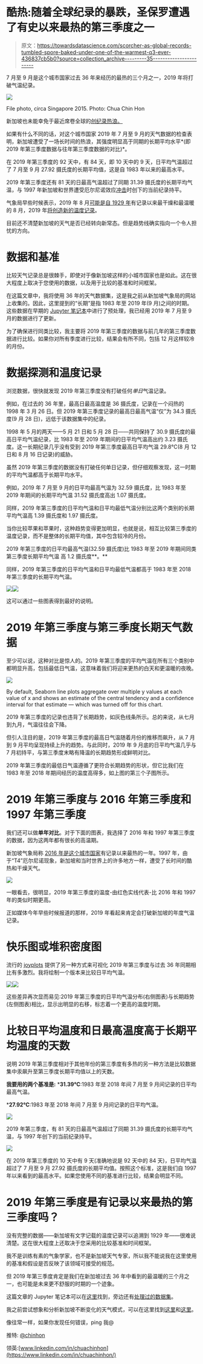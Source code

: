 # 酷热:随着全球纪录的暴跌，圣保罗遭遇了有史以来最热的第三季度之一

> 原文：<https://towardsdatascience.com/scorcher-as-global-records-tumbled-spore-baked-under-one-of-the-warmest-q3-ever-436837cb5b0?source=collection_archive---------35----------------------->

7 月至 9 月是这个城市国家过去 36 年来经历的最热的三个月之一，2019 年将打破气温纪录。

![](img/d1aa89f7eafeec0c48dfab7fb6364a86.png)

File photo, circa Singapore 2015\. Photo: Chua Chin Hon

新加坡也未能幸免于最近席卷全球的[创纪录热浪。](https://www.bbc.com/news/science-environment-49753680)

如果有什么不同的话，对这个城市国家 2019 年 7 月至 9 月的天气数据的检查表明，新加坡遭受了一场长时间的热浪，其强度明显高于同期的长期平均水平*(即 2019 年第三季度数据与往年第三季度数据的对比)*。

在 2019 年第三季度的 92 天中，有 84 天，即 10 天中的 9 天，日平均气温超过了 7 月至 9 月 27.92 摄氏度的长期平均值，这是自 1983 年以来的最高水平。

2019 年第三季度还有 81 天的日最高气温超过了同期 31.39 摄氏度的长期平均气温，与 1997 年新加坡和世界遭受厄尔尼诺效应[冲击](https://sg.news.yahoo.com/el-nino-and-its-effects-on-the-world-061623781.html)时创下的当前纪录持平。

气象局早些时候表示，2019 年 8 月[可能是自 1929 年](https://www.channelnewsasia.com/news/singapore/august-2019-singapore-weather-driest-warmest-met-service-11858082)有记录以来最干燥和最温暖的 8 月，2019 年[将创造新的温度记录](https://www.straitstimes.com/singapore/environment/2019-poised-to-be-really-hot-year)。

目前还不清楚新加坡的天气是否已经转向新常态。但是趋势线确实指向一个令人担忧的方向。

# 数据和基准

比较天气记录总是很棘手，即使对于像新加坡这样的小城市国家也是如此。这在很大程度上取决于您使用的数据，以及用于比较的基准和时间框架。

在这篇文章中，我将使用 36 年的天气数据集，这是我之前从新加坡气象局的网站上收集的。因此，这里提到的“长期”是指 1983 年至 2019 年(9 月)之间的时期。这些数据在早期的 [Jupyter 笔记本](https://github.com/chuachinhon/weather_singapore_cch/blob/master/notebooks/1.0_data_cleaning_cch.ipynb)中进行了预处理，我已经用 2019 年 7 月至 9 月的数据进行了更新。

为了确保进行同类比较，我主要将 2019 年第三季度的数据与前几年的第三季度数据进行比较。如果你对所有季度进行比较，结果会有所不同，包括 12 月这样较冷的月份。

# **数据探测和温度记录**

浏览数据，很快就发现 2019 年第三季度没有打破任何*单日*气温记录。

例如，在过去的 36 年里，最高日最高温度是 36 摄氏度，记录在一个闷热的 1998 年 3 月 26 日。但 2019 年第三季度记录的最高日最高气温“仅”为 34.3 摄氏度(9 月 28 日)，远低于该数据集中的纪录。

1998 年 5 月的两天——5 月 21 日和 5 月 28 日——共同保持了 30.9 摄氏度的最高日平均气温纪录，比 1983 年至 2019 年期间的日平均气温高出约 3.23 摄氏度。这一长期纪录几乎没有受到 2019 年第三季度最高日平均气温 29.8℃(8 月 12 日和 8 月 16 日记录)的威胁。

虽然 2019 年第三季度的数据没有打破任何单日记录，但仔细观察发现，这一时期的平均气温都高于长期平均水平。

例如，2019 年 7 月至 9 月的日平均最高气温为 32.59 摄氏度，比 1983 年至 2019 年期间的长期平均气温 31.52 摄氏度高出 1.07 摄氏度。

同样，2019 年第三季度的日平均气温和日平均最低气温分别比这两个类别的长期平均气温高 1.39 摄氏度和 1.97 摄氏度。

当你比较苹果和苹果时，这种趋势变得更加明显，也就是说，相互比较第三季度的温度记录，而不是整体的长期平均值，其中包含较冷的月份。

2019 年第三季度的日平均最高气温(32.59 摄氏度)比 1983 年至 2019 年期间同类第三季度长期平均气温 高 1.2 摄氏度**。**

同样，2019 年第三季度的日平均气温和日平均最低气温都高于 1983 年至 2018 年第三季度的长期平均气温。

![](img/b9742d5999f9f4623ebbe58bebd370b7.png)![](img/c5e0371a2aded8422f8f681cc362d605.png)

这可以通过一些图表得到最好的说明。

# 2019 年第三季度与第三季度长期天气数据

至少可以说，这种对比是惊人的。2019 年第三季度的平均气温在所有三个类别中都明显升高，包括最低日气温，这意味着我们将迎来更热的白天和更温暖的夜晚。

![](img/8a5eab4349a1f681a1d48b71cd499190.png)

By default, Seaborn line plots aggregate over multiple y values at each value of x and shows an estimate of the central tendency and a confidence interval for that estimate — which was turned off for this chart.

2019 年第三季度的记录也违背了长期趋势，如灰色线条所示。总的来说，从七月到九月，气温往往会下降。

但引人注目的是，2019 年第三季度的最高日气温随着月份的推移而飙升，从 7 月到 9 月平均呈现持续上升的趋势。与此同时，2019 年 9 月底的日平均气温几乎与 7 月初持平，与第三季度末略有降温的长期趋势形成鲜明对比。

2019 年第三季度的最低日气温遵循了更符合长期趋势的形状，但它比我们在 1983 年至 2018 年期间经历的温度高得多，如上图的第三个子图所示。

# 2019 年第三季度与 2016 年第三季度和 1997 年第三季度

我们还可以做**单年对比**。对于下面的图表，我选择了 2016 年和 1997 年第三季度的数据，因为这两年都有很长的高温期。

新加坡气象局称 [2016 年是这个城市国家](https://www.straitstimes.com/singapore/environment/2016-is-hottest-year-on-record-for-singapore-and-the-world)有记录以来最热的一年。1997 年，由于“T4”厄尔尼诺现象，新加坡和当时世界上的许多地方一样，遭受了长时间的酷热和干燥天气。

![](img/7509fe0f546608f8b858950e49a214dd.png)

一眼看去，很明显，2019 年第三季度的温度-由红色实线代表-比 2016 年和 1997 年的类似时期更高。

正如媒体今年早些时候报道的那样，2019 年看起来肯定会打破新加坡的年度气温记录。

# 快乐图或堆积密度图

流行的 [joyplots](https://github.com/sbebo/joypy) 提供了另一种方式来可视化 2019 年第三季度与过去 36 年同期相比有多激烈。我将绘制一个版本来比较日平均气温。

![](img/89afe66bae863419ed74fe244c311856.png)![](img/efec4de49432c869635db387ba4717bc.png)

这些差异再次显而易见:2019 年第三季度的日平均气温分布(右侧图表)与长期趋势(左侧图表)相比，显示出明显的右移，标志着一个更高的温度时期。

# 比较日平均温度和日最高温度高于长期平均温度的天数

说明 2019 年第三季度相对于其他年份的第三季度有多热的另一种方法是比较数据集中汞飙升至第三季度长期平均值以上的天数。

**我要用的两个基准是:**
***31.39℃**:1983 年至 2018 年间 7 月至 9 月间记录的日平均最高气温。

***27.92℃**:1983 年至 2018 年间 7 月至 9 月间记录的日平均气温。

![](img/8d8b7bbaa5b607f2013dcc060d2d86c4.png)

2019 年第三季度，有 81 天的日最高气温超过了同期 31.39 摄氏度的长期平均气温，与 1997 年创下的当前纪录持平。

![](img/05fe71a8da99a842da81b04cc79fda60.png)

在 2019 年第三季度的 10 天中有 9 天(准确地说是 92 天中的 84 天)，日平均气温超过了 7 月至 9 月 27.92 摄氏度的长期平均值。按照这个标准，这是我们自 1997 年以来看到的最高水平。如果您使用不同的基准进行比较，结果会明显不同。

# **2019 年第三季度是有记录以来最热的第三季度吗？**

没有完整的数据——新加坡有文字记载的温度记录可以追溯到 1929 年——很难说清楚。这在很大程度上还取决于您采用的比较基准和时间框架。

我不是训练有素的气象学家，也不是新加坡天气专家，所以我不能说我在这里使用的基准和假设是否反映了该领域可接受的规范。

但 2019 年第三季度肯定是我们在新加坡过去 36 年中看到的最温暖的三个月之一，也可能是未来更不舒服的时期的一个迹象。

这篇文章的 Jupyter 笔记本可以在[这里](https://github.com/chuachinhon/weather_singapore_cch/blob/master/notebooks/4.0_scorcher2019_cch.ipynb)找到，旁边还有[处理过的数据集](https://github.com/chuachinhon/weather_singapore_cch/blob/master/data/weather.csv)。

我之前尝试想象和分析新加坡不断变化的天气模式，可以在这里找到[这里](/visualising-singapores-changing-weather-patterns-1983-2019-a78605fadbdf)和[这里](/detecting-abnormal-weather-patterns-with-data-science-tools-5fae48586469)。

像往常一样，如果你发现任何错误，ping 我@

推特: [@chinhon](https://twitter.com/chinhon)

领英:[www.linkedin.com/in/chuachinhon](https://www.linkedin.com/in/chuachinhon/)